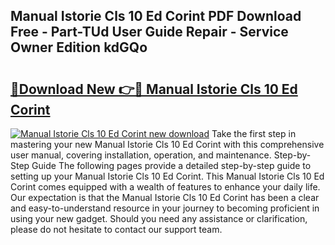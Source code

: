 ## Manual Istorie Cls 10 Ed Corint PDF Download Free - Part-TUd User Guide Repair - Service Owner Edition kdGQo

# <h2><a href="http://bc63531.oget.top/?id=Manual+Istorie+Cls+10+Ed+Corint">🔗Download New 👉🔴 Manual Istorie Cls 10 Ed Corint</a></h2>

[![Manual Istorie Cls 10 Ed Corint new download](https://i.imgur.com/5g1atiW.png)](http://bc63531.oget.top/?id=Manual+Istorie+Cls+10+Ed+Corint)
Take the first step in mastering your new Manual Istorie Cls 10 Ed Corint with this comprehensive user manual, covering installation, operation, and maintenance. Step-by-Step Guide The following pages provide a detailed step-by-step guide to setting up your Manual Istorie Cls 10 Ed Corint. This Manual Istorie Cls 10 Ed Corint comes equipped with a wealth of features to enhance your daily life. Our expectation is that the Manual Istorie Cls 10 Ed Corint has been a clear and easy-to-understand resource in your journey to becoming proficient in using your new gadget. Should you need any assistance or clarification, please do not hesitate to contact our support team.
